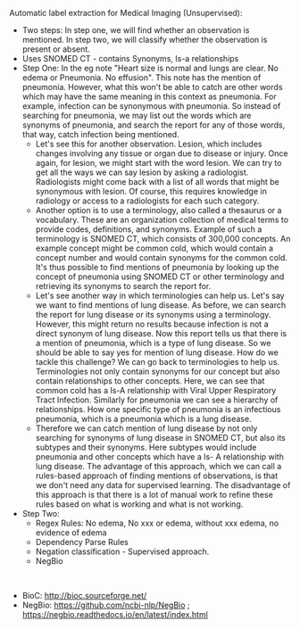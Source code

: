Automatic label extraction for Medical Imaging (Unsupervised):
* Two steps: In step one, we will find whether an observation is mentioned. In step two, we will classify whether the observation is present or absent. 
* Uses SNOMED CT - contains Synonyms, Is-a relationships
* Step One: In the eg note "Heart size is normal and lungs are clear. No edema or Pneumonia. No effusion". This note has the mention of pneumonia. However, what this won't be able to catch are other words which may have the same meaning in this context as pneumonia. For example, infection can be synonymous with pneumonia. So instead of searching for pneumonia, we may list out the words which are synonyms of pneumonia, and search the report for any of those words, that way, catch infection being mentioned.  
  * Let's see this for another observation. Lesion, which includes changes involving any tissue or organ due to disease or injury. Once again, for lesion, we might start with the word lesion. We can try to get all the ways we can say lesion by asking a radiologist. Radiologists might come back with a list of all words that might be synonymous with lesion. Of course, this requires knowledge in radiology or access to a radiologists for each such category. 
  * Another option is to use a terminology, also called a thesaurus or a vocabulary. These are an organization collection of medical terms to provide codes, definitions, and synonyms. Example of such a terminology is SNOMED CT, which consists of 300,000 concepts. An example concept might be common cold, which would contain a concept number and would contain synonyms for the common cold. It's thus possible to find mentions of pneumonia by looking up the concept of pneumonia using SNOMED CT or other terminology and retrieving its synonyms to search the report for. 
  * Let's see another way in which terminologies can help us. Let's say we want to find mentions of lung disease. As before, we can search the report for lung disease or its synonyms using a terminology. However, this might return no results because infection is not a direct synonym of lung disease. Now this report tells us that there is a mention of pneumonia, which is a type of lung disease. So we should be able to say yes for mention of lung disease. How do we tackle this challenge? We can go back to terminologies to help us. Terminologies not only contain synonyms for our concept but also contain relationships to other concepts. Here, we can see that common cold has a Is-A relationship with Viral Upper Respiratory Tract Infection. Similarly for pneumonia we can see a hierarchy of relationships. How one specific type of pneumonia is an infectious pneumonia, which is a pneumonia which is a lung disease. 
  * Therefore we can catch mention of lung disease by not only searching for synonyms of lung disease in SNOMED CT, but also its subtypes and their synonyms. Here subtypes would include pneumonia and other concepts which have a Is- A relationship with lung disease. The advantage of this approach, which we can call a rules-based approach of finding mentions of observations, is that we don't need any data for supervised learning. The disadvantage of this approach is that there is a lot of manual work to refine these rules based on what is working and what is not working.
* Step Two: 
  * Regex Rules: No edema, No xxx or edema, without xxx edema, no evidence of edema
  * Dependency Parse Rules
  * Negation classification - Supervised approach. 
  * NegBio

</br>

* BioC: http://bioc.sourceforge.net/
* NegBio: https://github.com/ncbi-nlp/NegBio ; https://negbio.readthedocs.io/en/latest/index.html









